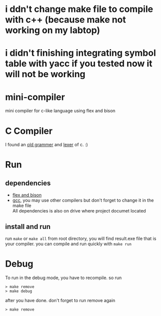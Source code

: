 # i ddn't change make file to compile with c++ (because make  not working on my labtop)
# i didn't finishing integrating symbol table with yacc if you tested now it will not be working 
# mini-compiler
mini compiler for c-like language using flex and bison
# C Compiler
I found an [old grammer](https://www.lysator.liu.se/c/ANSI-C-grammar-y.html) and [lexer](https://www.lysator.liu.se/c/ANSI-C-grammar-l.html) of c. :)
# Run
## dependencies
- [flex and bison](https://sourceforge.net/projects/winflexbison/)
- [gcc](https://sourceforge.net/projects/tdm-gcc/), you may use other compilers but don't forget to change it in the make file
<br>All dependencies is also on drive where project documet located
## install and run
run `make` or `make all` from root directory, you will find result.exe file that is your compiler. you can compile and run quickly with `make run`

# Debug
To run in the debug mode, you have to recompile. so run
```
> make remove
> make debug
```
after you have done. don't forget to run remove again
```
> make remove
```
